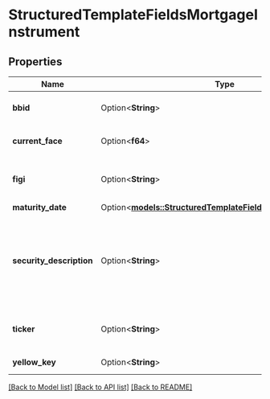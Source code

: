 # StructuredTemplateFieldsMortgageInstrument

## Properties

Name | Type | Description | Notes
------------ | ------------- | ------------- | -------------
**bbid** | Option<**String**> | Bloomberg Company Identifier | [optional]
**current_face** | Option<**f64**> | Current outstanding value | [optional]
**figi** | Option<**String**> | Primary security FIGI identifier | [optional]
**maturity_date** | Option<[**models::StructuredTemplateFieldsCommonFieldsDate**](structured_template_fields_common_fields_date.md)> |  | [optional]
**security_description** | Option<**String**> | Text describing the security, ex: THC 6.25 2018, AMNEAL PHARMA TL B | [optional]
**ticker** | Option<**String**> | Ticker associated with the security | [optional]
**yellow_key** | Option<**String**> | Yellow key of security | [optional]

[[Back to Model list]](../README.md#documentation-for-models) [[Back to API list]](../README.md#documentation-for-api-endpoints) [[Back to README]](../README.md)


